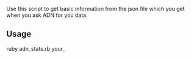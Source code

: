 Use this script to get basic information from the json file which you get when you ask ADN for you data.

Usage
-----

ruby adn_stats.rb your_
